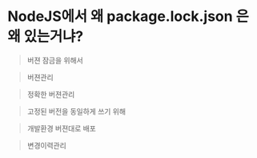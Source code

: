 # NodeJS에서 왜 package.lock.json 은 왜 있는거냐?

> 버젼 잠금을 위해서

> 버젼관리

> 정확한 버젼관리

> 고정된 버전을 동일하게 쓰기 위해

> 개발환경 버젼대로 배포

> 변경이력관리
